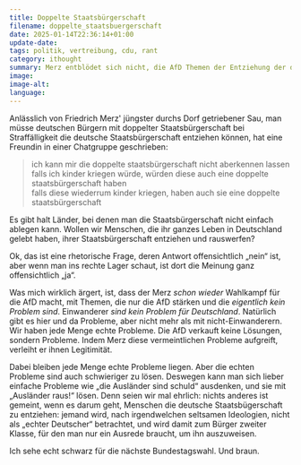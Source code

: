 ```yaml
---
title: Doppelte Staatsbürgerschaft
filename: doppelte_staatsbuergerschaft
date: 2025-01-14T22:36:14+01:00
update-date:
tags: politik, vertreibung, cdu, rant
category: ithought
summary: Merz entblödet sich nicht, die AfD Themen der Entziehung der deutschen Staatsbürgerschaft aufzugreifen. Das kann auch Menschen treffen, die seit Generationen in Deutschland leben.
image:
image-alt:
language:
---
```


Anlässlich von Friedrich Merz' jüngster durchs Dorf getriebener Sau, man müsse deutschen Bürgern mit doppelter Staatsbürgerschaft bei Straffälligkeit die deutsche Staatsbürgerschaft entziehen können, hat eine Freundin in einer Chatgruppe geschrieben:

> ich kann mir die doppelte staatsbürgerschaft nicht aberkennen lassen  
> falls ich kinder kriegen würde, würden diese auch eine doppelte staatsbürgerschaft haben  
> falls diese wiederrum kinder kriegen, haben auch sie eine doppelte staatsbürgerschaft  

Es gibt halt Länder, bei denen man die Staatsbürgerschaft nicht einfach ablegen kann. Wollen wir Menschen, die ihr ganzes Leben in Deutschland gelebt haben, ihrer Staatsbürgerschaft entziehen und rauswerfen?

Ok, das ist eine rhetorische Frage, deren Antwort offensichtlich „nein“ ist, aber wenn man ins rechte Lager schaut, ist dort die Meinung ganz offensichtlich „ja“.

Was mich wirklich ärgert, ist, dass der Merz _schon wieder_ Wahlkampf für die AfD macht, mit Themen, die nur die AfD stärken und die _eigentlich kein Problem sind_. Einwanderer _sind kein Problem für Deutschland_. Natürlich gibt es hier und da Probleme, aber nicht mehr als mit nicht-Einwanderern. Wir haben jede Menge echte Probleme. Die AfD verkauft keine Lösungen, sondern Probleme. Indem Merz diese vermeintlichen Probleme aufgreift, verleiht er ihnen Legitimität.

Dabei bleiben jede Menge echte Probleme liegen. Aber die echten Probleme sind auch schwieriger zu lösen. Deswegen kann man sich lieber einfache Probleme wie „die Ausländer sind schuld“ ausdenken, und sie mit „Ausländer raus!“ lösen. Denn seien wir mal ehrlich: nichts anderes ist gemeint, wenn es darum geht, Menschen die deutsche Staatsbügerschaft zu entziehen: jemand wird, nach irgendwelchen seltsamen Ideologien, nicht als „echter Deutscher“ betrachtet, und wird damit zum Bürger zweiter Klasse, für den man nur ein Ausrede braucht, um ihn auszuweisen.

Ich sehe echt schwarz für die nächste Bundestagswahl. Und braun.
